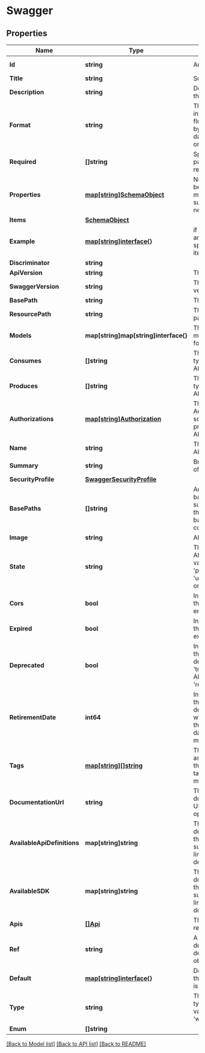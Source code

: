 # Swagger

## Properties

Name | Type | Description | Notes
------------ | ------------- | ------------- | -------------
**Id** | **string** | An identifier | [optional] [readonly] 
**Title** | **string** | Schema title | [optional] 
**Description** | **string** | Description of the Schema | [optional] 
**Format** | **string** | The format ex: int32, int64, float, double, byte, binary, date, date-time or password | [optional] 
**Required** | **[]string** | Specifies if the parameter is required | [optional] 
**Properties** | [**map[string]SchemaObject**](SchemaObject.md) | Not used beacause our model does not support inline nested types | [optional] 
**Items** | [**SchemaObject**](SchemaObject.md) |  | [optional] 
**Example** | [**map[string]interface{}**](.md) | if the schema is an array specifies the items type | [optional] 
**Discriminator** | **string** |  | [optional] 
**ApiVersion** | **string** | The API version | [optional] 
**SwaggerVersion** | **string** | The Swagger version | [optional] 
**BasePath** | **string** | The base path | [optional] 
**ResourcePath** | **string** | The resource path hosted | [optional] 
**Models** | **map[string]map[string]interface{}** | The models/schema for the API | [optional] 
**Consumes** | **[]string** | The content types that the API consumes | [optional] 
**Produces** | **[]string** | The content types that the API produces | [optional] 
**Authorizations** | [**map[string]Authorization**](Authorization.md) | The Authorization schemes provided for this API | [optional] 
**Name** | **string** | The name of the API | [optional] 
**Summary** | **string** | Brief summary of the API. | [optional] 
**SecurityProfile** | [**SwaggerSecurityProfile**](SwaggerSecurityProfile.md) |  | [optional] 
**BasePaths** | **[]string** | Array of basePaths supported for this API/service, based on the configured ports | [optional] 
**Image** | **string** | API image URL | [optional] 
**State** | **string** | The state of the API.  Possible values: &#39;pending&#39;, &#39;unpublished&#39;, or &#39;published&#39;. | [optional] 
**Cors** | **bool** | Indicates that the API is CORS enabled | [optional] [default to false]
**Expired** | **bool** | Indicates that the API is expired. | [optional] [default to false]
**Deprecated** | **bool** | Indicates that the API is deprecated.  If &#39;true&#39;, then the API may have a &#39;retirementDate&#39;. | [optional] [default to false]
**RetirementDate** | **int64** | Indicates that the API is deprecated and will be retired on the supplied date (in milliseconds). | [optional] 
**Tags** | [**map[string][]string**](array.md) | The list of tags associated with this API. Each tag can have multiple values | [optional] 
**DocumentationUrl** | **string** | The documentation URL for the operation | [optional] 
**AvailableApiDefinitions** | **map[string]string** | The schema definitions that this API supports and links to those definitions. | [optional] 
**AvailableSDK** | **map[string]string** | The SDK downloads that this API supports and links to those downloads. | [optional] 
**Apis** | [**[]Api**](API.md) | The API resources | [optional] 
**Ref** | **string** | A Reference to a definition on definitions object | [optional] 
**Default** | [**map[string]interface{}**](.md) | Default value for this schema if it is applicable | [optional] 
**Type** | **string** | The resource type. Possible values: &#39;rest&#39;, &#39;wsdl&#39; | [optional] 
**Enum** | **[]string** |  | [optional] 

[[Back to Model list]](../README.md#documentation-for-models) [[Back to API list]](../README.md#documentation-for-api-endpoints) [[Back to README]](../README.md)


